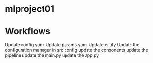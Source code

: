 # mlproject01

# Workflows
Update config.yaml
Update params.yaml
Update entity
Update the configuration manager in src config
update the conponents
update the pipeline
update the main.py
update the app.py